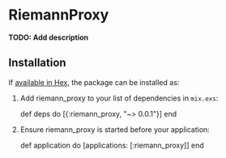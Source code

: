 # RiemannProxy

**TODO: Add description**

## Installation

If [available in Hex](https://hex.pm/docs/publish), the package can be installed as:

  1. Add riemann_proxy to your list of dependencies in `mix.exs`:

        def deps do
          [{:riemann_proxy, "~> 0.0.1"}]
        end

  2. Ensure riemann_proxy is started before your application:

        def application do
          [applications: [:riemann_proxy]]
        end

